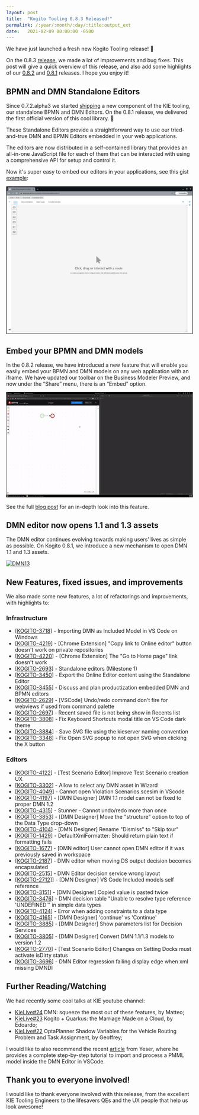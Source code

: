 ```yaml
---
layout: post
title:  "Kogito Tooling 0.8.3 Released!"
permalink: /:year/:month/:day/:title:output_ext
date:   2021-02-09 00:00:00 -0500
---
```

We have just launched a fresh new Kogito Tooling release! 🎉

On the 0.8.3 [release](https://github.com/kiegroup/kogito-tooling/releases/tag/0.8.3), we made a lot of improvements and bug fixes. This post will give a quick overview of this release, and also add some highlights of our [0.8.2](https://github.com/kiegroup/kogito-tooling/releases/tag/0.8.2) and [0.8.1](https://github.com/kiegroup/kogito-tooling/releases/tag/0.8.3) releases. I hope you enjoy it!

## BPMN and DMN Standalone Editors

Since 0.7.2.alpha3 we started [shipping](https://www.npmjs.com/package/@kogito-tooling/kie-editors-standalone) a new component of the KIE tooling, our standalone BPMN and DMN Editors. On the 0.8.1 release, we delivered the first official version of this cool library.  🎉

These Standalone Editors provide a straightforward way to use our tried-and-true DMN and BPMN Editors embedded in your web applications.

The editors are now distributed in a self-contained library that provides an all-in-one JavaScript file for each of them that can be interacted with using a comprehensive API for setup and control it.

Now it's super easy to embed our editors in your applications, see this gist [example](`https://gist.githubusercontent.com/ederign/88e3ddb31c2c1374a0afc6bfede80258/raw/feb180e8f3a8ff74701cb5a5e1383f0250c8f260/dmn-standalone.js`):

[![Standalone](/assets/2021/standalone.jpg "Standalone")](/assets/2021/standalone.jpg)

## Embed your BPMN and DMN models

In the 0.8.2 release, we have introduced a new feature that will enable you easily embed your BPMN and DMN models on any web application with an iframe. We have updated our toolbar on the Business Modeler Preview, and now under the “Share” menu, there is an “Embed” option.

[![Embed](/assets/2021/embed.gif "Embed")](/assets/2021/embed.gif)

See the full [blog post](https://blog.kie.org/2021/01/embed-your-bpmn-and-dmn-models.html) for an in-depth look into this feature.

## DMN editor now opens 1.1 and 1.3 assets

The DMN editor continues evolving towards making users’ lives as simple as possible. On Kogito 0.8.1, we introduce a new mechanism to open DMN 1.1 and 1.3 assets.

[![DMN13](/assets/2021/dmn-1-1-and-1-3-assets.gif "DMN13")](/assets/2021/dmn-1-1-and-1-3-assets.gif)

## New Features, fixed issues, and improvements

We also made some new features, a  lot of refactorings and improvements, with highlights to:

### Infrastructure

* [[KOGITO-3718](https://issues.redhat.com/browse/KOGITO-3718)] - Importing DMN as Included Model in VS Code on Windows
* [[KOGITO-4219](https://issues.redhat.com/browse/KOGITO-4219)]  - [Chrome Extension] "Copy link to Online editor" button doesn't work on private repositories
* [[KOGITO-4220](https://issues.redhat.com/browse/KOGITO-4220)]  - [Chrome Extension] The "Go to Home page" link doesn't work
* [[KOGITO-2693](https://issues.redhat.com/browse/KOGITO-2693)] - Standalone editors (Milestone 1)
* [[KOGITO-3450](https://issues.redhat.com/browse/KOGITO-3450)] - Export the Online Editor content using the Standalone Editor
* [[KOGITO-3455](https://issues.redhat.com/browse/KOGITO-3455)] - Discuss and plan productization embedded DMN and BPMN editors
* [[KOGITO-2629](https://issues.redhat.com/browse/KOGITO-2629)] - [VSCode] Undo/redo command don't fire for webviews if used from command palette
* [[KOGITO-2697](https://issues.redhat.com/browse/KOGITO-2697)] - Recent saved file is not being show in Recents list
* [[KOGITO-3808](https://issues.redhat.com/browse/KOGITO-3808)] - Fix Keyboard Shortcuts modal title on VS Code dark theme
* [[KOGITO-3884](https://issues.redhat.com/browse/KOGITO-3884)] - Save SVG file using the kieserver naming convention
* [[KOGITO-3348](https://issues.redhat.com/browse/KOGITO-3348)] - Fix Open SVG popup to not open SVG when clicking the X button

### Editors

* [[KOGITO-4122](https://issues.redhat.com/browse/KOGITO-4122)] - [Test Scenario Editor] Improve Test Scenario creation UX
* [[KOGITO-3302](https://issues.redhat.com/browse/KOGITO-3302)] - Allow to select any DMN asset in Wizard
* [[KOGITO-4049](https://issues.redhat.com/browse/KOGITO-4122)] - Cannot open Violation Scenarios.scesim in VScode
* [[KOGITO-4197](https://issues.redhat.com/browse/KOGITO-4197)] - [DMN Designer] DMN 1.1 model can not be fixed to proper DMN 1.2
* [[KOGITO-4315](https://issues.redhat.com/browse/KOGITO-4315)] - Stunner - Cannot undo/redo more than once
* [[KOGITO-3853](https://issues.redhat.com/browse/KOGITO-3853)] -  [DMN Designer] Move the "structure" option to top of the Data Type drop-down
* [[KOGITO-4104](https://issues.redhat.com/browse/KOGITO-4104)] -  [DMN Designer] Rename "Dismiss" to "Skip tour"
* [[KOGITO-1429](https://issues.redhat.com/browse/KOGITO-1429)]  - DefaultXmlFormatter: Should return plain text if formatting fails
* [[KOGITO-1677](https://issues.redhat.com/browse/KOGITO-1677)]  - [DMN editor] User cannot open DMN editor if it was previously saved in workspace
* [[KOGITO-2187](https://issues.redhat.com/browse/KOGITO-2187)]  - DMN editor when moving DS output decision becomes encapsulated
* [[KOGITO-2515](https://issues.redhat.com/browse/KOGITO-2515)]  - DMN Editor decision service wrong layout
* [[KOGITO-2712](https://issues.redhat.com/browse/KOGITO-2712)]] - [DMN Designer] VS Code Included models self reference
* [[KOGITO-3151](https://issues.redhat.com/browse/KOGITO-3151)]  - [DMN Designer] Copied value is pasted twice
* [[KOGITO-3476](https://issues.redhat.com/browse/KOGITO-3476)]  - DMN decision table "Unable to resolve type reference 'UNDEFINED'" in simple data types
* [[KOGITO-4124](https://issues.redhat.com/browse/KOGITO-4124)]  - Error when adding constraints to a data type
* [[KOGITO-4165](https://issues.redhat.com/browse/KOGITO-4165)]  - [DMN Designer] 'continue' vs 'Continue'
* [[KOGITO-3885](https://issues.redhat.com/browse/KOGITO-3885)] -  [DMN Designer] Show parameters list for Decision Services
* [[KOGITO-3805](https://issues.redhat.com/browse/KOGITO-3805)] - [DMN Designer] Convert DMN 1.1/1.3 models to version 1.2
* [[KOGITO-2770](https://issues.redhat.com/browse/KOGITO-2770)] - [Test Scenario Editor] Changes on Setting Docks must activate isDirty status
* [[KOGITO-3696](https://issues.redhat.com/browse/KOGITO-3696)] - DMN Editor regression failing display edge when xml missing DMNDI

## Further Reading/Watching

We had recently some cool talks at KIE youtube channel:

- [KieLive#24](https://www.youtube.com/watch?v=5HSdDQzG0wE&t=1s&ab_channel=KIE)  DMN: squeeze the most out of these features, by Matteo;
- [KieLive#23](https://www.youtube.com/watch?v=hY_eERFX_DQ&ab_channel=KIE)  Kogito + Quarkus: the Marriage Made on a Cloud, by Edoardo;
- [KieLive#22](https://www.youtube.com/watch?v=ENKHGBMDaCM&ab_channel=KIE) OptaPlanner Shadow Variables for the Vehicle Routing Problem and Task Assignment, by Geoffrey;

I would like to also recommend the recent [article](https://blog.kie.org/2021/01/how-to-use-a-pmml-file-in-dmn-editor-vscode.html) from Yeser, where he provides a complete step-by-step tutorial to import and process a PMML model inside the DMN Editor in VSCode.

## Thank you to everyone involved!

I would like to thank everyone involved with this release, from the excellent KIE Tooling Engineers to the lifesavers QEs and the UX people that help us look awesome!
